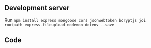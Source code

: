 ## Development server

Run `npm install express mongoose cors jsonwebtoken bcryptjs joi rootpath express-fileupload nodemon dotenv --save `

## Code
